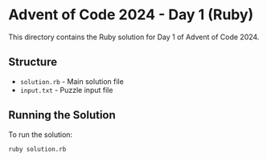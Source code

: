 # Advent of Code 2024 - Day 1 (Ruby)

This directory contains the Ruby solution for Day 1 of Advent of Code 2024.

## Structure
- `solution.rb` - Main solution file
- `input.txt` - Puzzle input file

## Running the Solution
To run the solution:
```bash
ruby solution.rb
```
